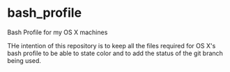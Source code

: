 bash_profile
============

Bash Profile for my OS X machines

THe intention of this repository is to keep all the files required for OS X's bash profile to be able to state color and to add the status of the git branch being used.
